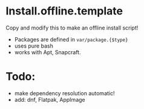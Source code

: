 # Install.offline.template
Copy and modify this to make an offline install script!
- Packages are defined in `var/package.{$type}`
- uses pure bash
- works with Apt, Snapcraft.

# Todo:
- make dependency resolution automatic!
- add: dnf, Flatpak, AppImage
